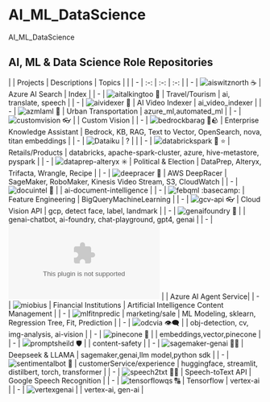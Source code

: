 # AI_ML_DataScience
AI_ML_DataScience


## AI, ML & Data Science Role Repositories


| | Projects | Descriptions | Topics | |
| - | :-: | :-: | :-: |
| - | ![aiswitznorth ☕](https://github.com/miozilla/aiswitznorth) | Azure AI Search | Index |
| - | ![aitalkingtoo 🦚](https://github.com/miozilla/aitalkingtoo) | Travel/Tourism | ai, translate, speech |
| - | ![aividexer 📇](https://github.com/miozilla/aividexer) | AI Video Indexer | ai_video_indexer |
| - | ![azmlaml 🔬](https://github.com/miozilla/azmlaml) | Urban Transportation | azure_ml,automated_ml |
| - | ![customvision 👓 ](https://github.com/miozilla/customvision) | | Custom Vision |
| - | ![bedrockbarag 🛌🪨](https://github.com/miozilla/bedrockbarag) | Enterprise Knowledge Assistant | Bedrock, KB, RAG, Text to Vector, OpenSearch, nova, titan embeddings |
| - | ![Dataiku](https://github.com/miozilla/Dataiku) | ? | |
| - | ![databrickspark 🧱 ⭐](https://github.com/miozilla/databrickspark)  | Retails/Products | databricks, apache-spark-cluster, azure, hive-metastore, pyspark |
| - | ![dataprep-alteryx ✳️](https://github.com/miozilla/dataprep-alteryx) | Political & Election | DataPrep, Alteryx, Trifacta, Wrangle, Recipe |
| - | ![deepracer 🚙](https://github.com/miozilla/deepracer) | AWS DeepRacer | SageMaker, RoboMaker, Kinesis Video Stream, S3, CloudWatch |
| - | ![docuintel 📑](https://github.com/miozilla/docuintel) | | ai-document-intelligence |
| - | ![febqml :basecamp:](https://github.com/miozilla/febqml) | Feature Engineering | BigQueryMachineLearning |
| - | ![gcv-api 👓](https://github.com/miozilla/gcv-api) | Cloud Vision API | gcp, detect face, label, landmark |
| - | ![genaifoundry 💬](https://github.com/miozilla/genaifoundry) | | genai-chatbot, ai-foundry, chat-playground, gpt4, genai |
| - | ![heamedenvet.ai](https://github.com/miozilla/heamedenvet.ai) | | Azure AI Agent Service|
| - | ![miobius](https://github.com/miozilla/miobius) | Financial Institutions   | Artificial Intelligence Content Management               |
| - | ![mlfitnpredic](https://github.com/miozilla/mlfitnpredic) | marketing/sale | ML Modeling, sklearn, Regression Tree, Fit, Prediction |
| - | ![odcvia 👁️‍🗨️](https://github.com/miozilla/odcvia) | | obj-detection, cv, img-analysis, ai-vision |
| - | ![pinecone 🍍](https://github.com/miozilla/pinecone) | | embeddings,vector,pinecone |
| - | ![promptsheild 🛡️](https://github.com/miozilla/promptsheild) | | content-safety |
| - | ![sagemaker-genai 🐋🐪](https://github.com/miozilla/sagemaker-genai) | Deepseek & LLAMA | sagemaker,genai,llm model,python sdk |
| - | ![sentimentalbot 🤗](https://github.com/miozilla/sentimentalbot) | customerService/experience | huggingface, streamlit, distilbert, torch, transformer |
| - | ![speech2txt 🦻📑](https://github.com/miozilla/speech2txt) | Speech-toText API | Google Speech Recognition |
| - | ![tensorflowqs 🔠](https://github.com/miozilla/tensorflowqs) | Tensorflow | vertex-ai |
| - | ![vertexgenai](https://github.com/miozilla/vertexgenais) | | vertex-ai, gen-ai |

